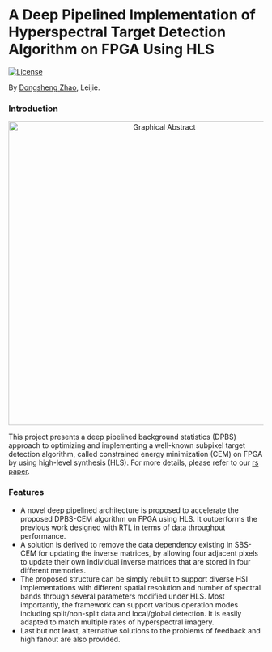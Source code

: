 # A Deep Pipelined Implementation of Hyperspectral Target Detection Algorithm on FPGA Using HLS

[![License](https://img.shields.io/badge/license-BSD-blue.svg)](LICENSE)

By [Dongsheng Zhao](https://generalzds.github.io/), Leijie.

### Introduction

<p align="center">
<img src="https://github.com/GeneralZDS/DPBS-CEM-Implementation-on-FPGA/blob/master/img-folder/remotesensing-10-00516-ag.jpg" alt="Graphical Abstract" width="600px">
</p>

This project presents a deep pipelined background statistics (DPBS) approach to optimizing and implementing a well-known subpixel target detection algorithm, called constrained energy minimization (CEM) on FPGA by using high-level synthesis (HLS). For more details, please refer to our [rs paper](http://www.mdpi.com/2072-4292/10/4/516).

### Features

* A novel deep pipelined architecture is proposed to accelerate the proposed DPBS-CEM algorithm on FPGA using HLS. It outperforms the previous work designed with RTL in terms of data throughput performance.
* A solution is derived to remove the data dependency existing in SBS-CEM for updating the inverse matrices, by allowing four adjacent pixels to update their own individual inverse matrices that are stored in four different memories.
* The proposed structure can be simply rebuilt to support diverse HSI implementations with different spatial resolution and number of spectral bands through several parameters modified under HLS. Most importantly, the framework can support various operation modes including split/non-split data and local/global detection. It is easily adapted to match multiple rates of hyperspectral imagery.
* Last but not least, alternative solutions to the problems of feedback and high fanout are also provided.
